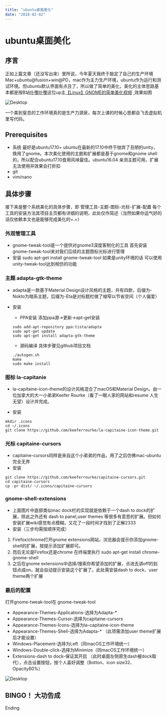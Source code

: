 ```yaml
---
title: "ubuntu桌面美化"
date: "2018-02-02"
---
```

# ubuntu桌面美化

## 序言

正如上篇文章（还没写出来）里所说，今年夏天我终于敲定了自己的生产环境 Mac+ubuntu@fusion+win@PD，mac作为主力生产环境，ubuntu作为运行和测试环境。但ubuntu默认界面有点丑了，所以做了简单的美化，美化的主体思路基本都是按B站[卟嚟卟嚟](https://space.bilibili.com/3030024?spm_id_from=333.338.viewbox_report.7#/)这位up主[【Linux】GNOME的简单美化视频](https://www.bilibili.com/video/av10634328/) ,效果如图

![Desktop](/image/ubuntu桌面美化/Desktop.png)

一个美到窒息的工作环境真的是生产力源泉，每次上课的时候心思都会飞去虚拟机里写代码。

## Prerequisites

- 系统 最好是ubuntu17.10+
ubuntu在最新的17.10中终于抛弃了丑陋的unity，换用了gnome。本次美化使用的主题和扩展都是基于gnome和gnome shell的，所以配合ubuntu17.10食用风味最佳。ubuntu16.04 亲测主题可用，扩展无法使用并效果会打折扣
- git
- vim/nano

## 具体步骤

接下来是整个系统美化的具体步骤，即 管理工具-主题-图标-光标-扩展-配置
每个工具的安装方法其项目主页都有详细的说明，此处仅作简述（当然如果你运气好的话仅依赖本文也是能够完成美化的=.=）

### 外观管理工具

- gnome-tweak-tool是一个提供对gnome3深度客制化的工具
首先安装gnome-tweak-tool来对我们后续的主题图标光标进行管理
- 安装
sudo apt-get install gnome-tweak-tool
如果是unity环境的话 可以使用unity-tweak-tool达到相仿的功能

### 主题 adapta-gtk-theme

- adapta是一款基于Material Design设计风格的主题，共有四款，后缀为-Nokto为暗系主题，后缀为-Eta是对标题栏做了缩窄以节省空间（个人偏爱）

- 安装

    - PPA安装 添加ppa源->更新->apt-get安装
    ```
    sudo add-apt-repository ppa:tista/adapta
    sudo apt-get update
    sudo apt-get install adapta-gtk-theme
    ```

    - 源码编译 具体步骤见github项目文档
    ```
    ./autogen.sh
    make
    sudo make install
    ```

### 图标 la-capitanie

- la-capitaine-icon-theme的设计风格混合了macOS和Material Design。由一位加拿大的大一小弟弟Keefer Rourke（看了一眼人家的网站和resume 人生无望）设计并完成。

- 安装

```
mkdir .icons
cd ~/.icons
git clone https://github.com/keeferrourke/la-capitaine-icon-theme.git
```

### 光标 capitaine-cursors

- capitaine-cursors同样是来自这个小弟弟的作品，用了之后仿佛mac-ubuntu完全无界
- 安装

```
git clone https://github.com/keeferrourke/capitaine-cursors.git
cd capitaine-cursors
cp -pr dist/ ~/.icons/capitaine-cursors
```

### gnome-shell-extensions

- 上面图片中底部类似mac dock栏的实现就是依赖于一个dash to dock的扩展，除此之外还有 dash to panel,user themes 等很多有意思的扩展。但如何安装扩展wiki感觉有点模糊，又花了一段时间才找到了正解2333
- 安装（三步均需按顺序完成）
1. Firefox/chrome打开gnome extensions网站，浏览器会提示你添加gnome-shell的扩展，按提示添加扩展即可。
2. 而后无论是Firefox还是chrome 在终端里执行 sudo apt-get install chrome-gnome-shell
3. 之后在gnome extensions中选择/搜索你希望添加的扩展，点进去讲off的划钮点成on，就会自动提示安装这个扩展了。此处需安装dash to dock、user theme两个扩展

### 最后的配置

打开gnome-tweak-tool在
gnome-tweak-tool

- Appearance-Themes-Applications-选择为Adapta-*
- Appearance-Themes-Cursor-选择为capitaine-cursors
- Appearance-Themes-Icons-选择为la-capitaine-icon-theme
- Appearance-Themes-Shell-选择为Adapta-* （此项需添加user theme扩展后才能设置）
- Windows-Placement-选择为Left（同macOS工作环境统一）
- Windows-Double-click-选择为Minimize（同macOS工作环境统一）
- Extensions-dash to dock-保证其开启 （此时桌面左侧原生dash被dock取代），点击设置按钮，按个人喜好调整（Botton、icon size32、Opacity60%）

![Desktop](/image/ubuntu桌面美化/Setting.png)

## BINGO！ 大功告成

Ending
